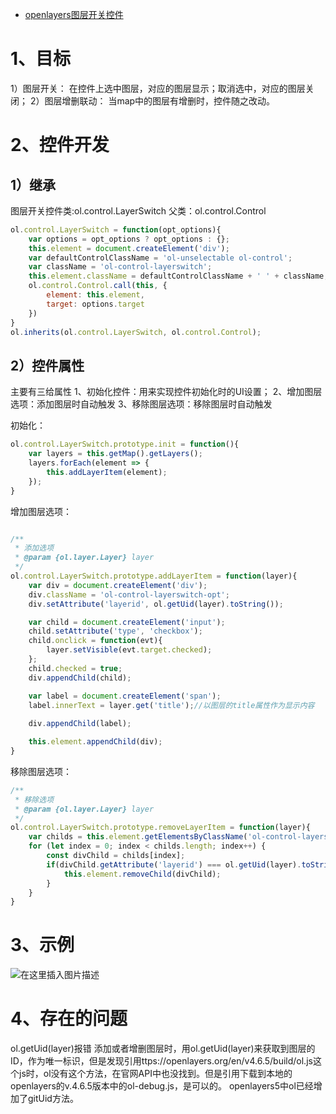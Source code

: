 - [openlayers图层开关控件](https://blog.csdn.net/u012413551/article/details/97425304)

# 1、目标

1）图层开关： 在控件上选中图层，对应的图层显示；取消选中，对应的图层关闭；
2）图层增删联动： 当map中的图层有增删时，控件随之改动。

# 2、控件开发

## 1）继承

图层开关控件类:ol.control.LayerSwitch
父类：ol.control.Control

```js
ol.control.LayerSwitch = function(opt_options){
    var options = opt_options ? opt_options : {};
    this.element = document.createElement('div');
    var defaultControlClassName = 'ol-unselectable ol-control';
    var className = 'ol-control-layerswitch';
    this.element.className = defaultControlClassName + ' ' + className;
    ol.control.Control.call(this, {
        element: this.element,
        target: options.target
    })
}
ol.inherits(ol.control.LayerSwitch, ol.control.Control);
```

## 2）控件属性

主要有三给属性
 1、初始化控件：用来实现控件初始化时的UI设置；
 2、增加图层选项：添加图层时自动触发
 3、移除图层选项：移除图层时自动触发

初始化：

```js
ol.control.LayerSwitch.prototype.init = function(){
    var layers = this.getMap().getLayers();
    layers.forEach(element => {
        this.addLayerItem(element);
    });
}
```

增加图层选项：

```js

/**
 * 添加选项
 * @param {ol.layer.Layer} layer
 */
ol.control.LayerSwitch.prototype.addLayerItem = function(layer){
    var div = document.createElement('div');
    div.className = 'ol-control-layerswitch-opt';
    div.setAttribute('layerid', ol.getUid(layer).toString());

    var child = document.createElement('input');
    child.setAttribute('type', 'checkbox');
    child.onclick = function(evt){
        layer.setVisible(evt.target.checked);
    };
    child.checked = true;
    div.appendChild(child);

    var label = document.createElement('span');
    label.innerText = layer.get('title');//以图层的title属性作为显示内容
    
    div.appendChild(label);

    this.element.appendChild(div);
}
```

移除图层选项：

```js
/**
 * 移除选项
 * @param {ol.layer.Layer} layer
 */
ol.control.LayerSwitch.prototype.removeLayerItem = function(layer){
    var childs = this.element.getElementsByClassName('ol-control-layerswitch-opt')
    for (let index = 0; index < childs.length; index++) {
        const divChild = childs[index];
        if(divChild.getAttribute('layerid') === ol.getUid(layer).toString()){
            this.element.removeChild(divChild);
        }
    }
}
```

# 3、示例

![在这里插入图片描述](https://img-blog.csdnimg.cn/20190727203711357.gif)

# 4、存在的问题

ol.getUid(layer)报错
添加或者增删图层时，用ol.getUid(layer)来获取到图层的ID，作为唯一标识，但是发现引用ttps://openlayers.org/en/v4.6.5/build/ol.js这个js时，ol没有这个方法，在官网API中也没找到。但是引用下载到本地的openlayers的v.4.6.5版本中的ol-debug.js，是可以的。
openlayers5中ol已经增加了gitUid方法。
